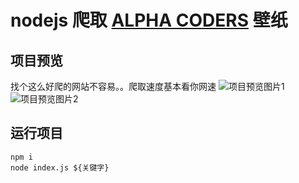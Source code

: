 # nodejs 爬取 [ALPHA CODERS](https://wall.alphacoders.com/) 壁纸

## 项目预览

找个这么好爬的网站不容易。。爬取速度基本看你网速
![项目预览图片1](http://forcier.3vkj.net/images/1.png)
![项目预览图片2](http://forcier.3vkj.net/images/2.png)

## 运行项目

```
npm i
node index.js ${关键字}
```
